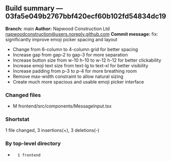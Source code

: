 ## Build summary — 03fa5e049b2767bbf420ecf60b102fd54834dc19

**Branch:** main
**Author:** Napwood Construction Ltd <napwoodconstruction@users.noreply.github.com>
**Commit message:** fix: significantly improve emoji picker spacing and layout

- Change from 6-column to 4-column grid for better spacing
- Increase gap from gap-2 to gap-3 for more separation
- Increase button size from w-10 h-10 to w-12 h-12 for better clickability
- Increase emoji text size from text-lg to text-xl for better visibility
- Increase padding from p-3 to p-4 for more breathing room
- Remove max-width constraint to allow natural sizing
- Create much more spacious and usable emoji picker interface

### Changed files
 - M	frontend/src/components/MessageInput.tsx

### Shortstat
 1 file changed, 3 insertions(+), 3 deletions(-)

### By top-level directory
 -       1 frontend
